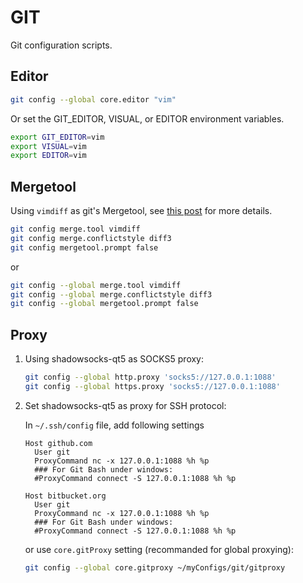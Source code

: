 # GIT

Git configuration scripts.

## Editor

```sh
git config --global core.editor "vim"
```

Or set the GIT_EDITOR, VISUAL, or EDITOR environment variables.

```sh
export GIT_EDITOR=vim
export VISUAL=vim
export EDITOR=vim
```

## Mergetool

Using `vimdiff` as git's Mergetool, see [this post](http://www.rosipov.com/blog/use-vimdiff-as-git-mergetool/) for more details.

```sh
git config merge.tool vimdiff
git config merge.conflictstyle diff3
git config mergetool.prompt false
```

or

```sh
git config --global merge.tool vimdiff
git config --global merge.conflictstyle diff3
git config --global mergetool.prompt false
```

## Proxy

1. Using shadowsocks-qt5 as SOCKS5 proxy:

    ```sh
    git config --global http.proxy 'socks5://127.0.0.1:1088'
    git config --global https.proxy 'socks5://127.0.0.1:1088'
    ```

1. Set shadowsocks-qt5 as proxy for SSH protocol:

    In `~/.ssh/config` file, add following settings

    ```text
    Host github.com
      User git
      ProxyCommand nc -x 127.0.0.1:1088 %h %p
      ### For Git Bash under windows:
      #ProxyCommand connect -S 127.0.0.1:1088 %h %p

    Host bitbucket.org
      User git
      ProxyCommand nc -x 127.0.0.1:1088 %h %p
      ### For Git Bash under windows:
      #ProxyCommand connect -S 127.0.0.1:1088 %h %p
    ```

    or use `core.gitProxy` setting (recommanded for global proxying):

    ```sh
    git config --global core.gitproxy ~/myConfigs/git/gitproxy
    ```
